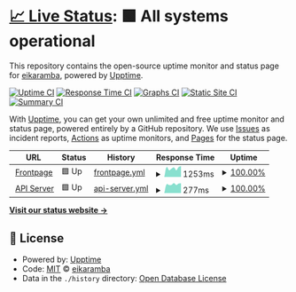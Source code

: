 # [📈 Live Status](https://eikaramba.github.io/notificat-status): <!--live status--> **🟩 All systems operational**

This repository contains the open-source uptime monitor and status page for [eikaramba](https://www.fileee.com), powered by [Upptime](https://github.com/upptime/upptime).

[![Uptime CI](https://github.com/eikaramba/notificat-status/workflows/Uptime%20CI/badge.svg)](https://github.com/eikaramba/notificat-status/actions?query=workflow%3A%22Uptime+CI%22)
[![Response Time CI](https://github.com/eikaramba/notificat-status/workflows/Response%20Time%20CI/badge.svg)](https://github.com/eikaramba/notificat-status/actions?query=workflow%3A%22Response+Time+CI%22)
[![Graphs CI](https://github.com/eikaramba/notificat-status/workflows/Graphs%20CI/badge.svg)](https://github.com/eikaramba/notificat-status/actions?query=workflow%3A%22Graphs+CI%22)
[![Static Site CI](https://github.com/eikaramba/notificat-status/workflows/Static%20Site%20CI/badge.svg)](https://github.com/eikaramba/notificat-status/actions?query=workflow%3A%22Static+Site+CI%22)
[![Summary CI](https://github.com/eikaramba/notificat-status/workflows/Summary%20CI/badge.svg)](https://github.com/eikaramba/notificat-status/actions?query=workflow%3A%22Summary+CI%22)

With [Upptime](https://upptime.js.org), you can get your own unlimited and free uptime monitor and status page, powered entirely by a GitHub repository. We use [Issues](https://github.com/eikaramba/notificat-status/issues) as incident reports, [Actions](https://github.com/eikaramba/notificat-status/actions) as uptime monitors, and [Pages](https://eikaramba.github.io/notificat-status) for the status page.

<!--start: status pages-->
<!-- This summary is generated by Upptime (https://github.com/upptime/upptime) -->
<!-- Do not edit this manually, your changes will be overwritten -->
<!-- prettier-ignore -->
| URL | Status | History | Response Time | Uptime |
| --- | ------ | ------- | ------------- | ------ |
| <img alt="" src="https://icons.duckduckgo.com/ip3/notific.at.ico" height="13"> [Frontpage](https://notific.at) | 🟩 Up | [frontpage.yml](https://github.com/eikaramba/notificat-status/commits/HEAD/history/frontpage.yml) | <details><summary><img alt="Response time graph" src="./graphs/frontpage/response-time-week.png" height="20"> 1253ms</summary><br><a href="https://status.notific.at/history/frontpage"><img alt="Response time 1234" src="https://img.shields.io/endpoint?url=https%3A%2F%2Fraw.githubusercontent.com%2Feikaramba%2Fnotificat-status%2FHEAD%2Fapi%2Ffrontpage%2Fresponse-time.json"></a><br><a href="https://status.notific.at/history/frontpage"><img alt="24-hour response time 1546" src="https://img.shields.io/endpoint?url=https%3A%2F%2Fraw.githubusercontent.com%2Feikaramba%2Fnotificat-status%2FHEAD%2Fapi%2Ffrontpage%2Fresponse-time-day.json"></a><br><a href="https://status.notific.at/history/frontpage"><img alt="7-day response time 1253" src="https://img.shields.io/endpoint?url=https%3A%2F%2Fraw.githubusercontent.com%2Feikaramba%2Fnotificat-status%2FHEAD%2Fapi%2Ffrontpage%2Fresponse-time-week.json"></a><br><a href="https://status.notific.at/history/frontpage"><img alt="30-day response time 1243" src="https://img.shields.io/endpoint?url=https%3A%2F%2Fraw.githubusercontent.com%2Feikaramba%2Fnotificat-status%2FHEAD%2Fapi%2Ffrontpage%2Fresponse-time-month.json"></a><br><a href="https://status.notific.at/history/frontpage"><img alt="1-year response time 1239" src="https://img.shields.io/endpoint?url=https%3A%2F%2Fraw.githubusercontent.com%2Feikaramba%2Fnotificat-status%2FHEAD%2Fapi%2Ffrontpage%2Fresponse-time-year.json"></a></details> | <details><summary><a href="https://status.notific.at/history/frontpage">100.00%</a></summary><a href="https://status.notific.at/history/frontpage"><img alt="All-time uptime 99.97%" src="https://img.shields.io/endpoint?url=https%3A%2F%2Fraw.githubusercontent.com%2Feikaramba%2Fnotificat-status%2FHEAD%2Fapi%2Ffrontpage%2Fuptime.json"></a><br><a href="https://status.notific.at/history/frontpage"><img alt="24-hour uptime 100.00%" src="https://img.shields.io/endpoint?url=https%3A%2F%2Fraw.githubusercontent.com%2Feikaramba%2Fnotificat-status%2FHEAD%2Fapi%2Ffrontpage%2Fuptime-day.json"></a><br><a href="https://status.notific.at/history/frontpage"><img alt="7-day uptime 100.00%" src="https://img.shields.io/endpoint?url=https%3A%2F%2Fraw.githubusercontent.com%2Feikaramba%2Fnotificat-status%2FHEAD%2Fapi%2Ffrontpage%2Fuptime-week.json"></a><br><a href="https://status.notific.at/history/frontpage"><img alt="30-day uptime 100.00%" src="https://img.shields.io/endpoint?url=https%3A%2F%2Fraw.githubusercontent.com%2Feikaramba%2Fnotificat-status%2FHEAD%2Fapi%2Ffrontpage%2Fuptime-month.json"></a><br><a href="https://status.notific.at/history/frontpage"><img alt="1-year uptime 99.99%" src="https://img.shields.io/endpoint?url=https%3A%2F%2Fraw.githubusercontent.com%2Feikaramba%2Fnotificat-status%2FHEAD%2Fapi%2Ffrontpage%2Fuptime-year.json"></a></details>
| <img alt="" src="https://icons.duckduckgo.com/ip3/notific.at.ico" height="13"> [API Server](https://notific.at/api/server/health) | 🟩 Up | [api-server.yml](https://github.com/eikaramba/notificat-status/commits/HEAD/history/api-server.yml) | <details><summary><img alt="Response time graph" src="./graphs/api-server/response-time-week.png" height="20"> 277ms</summary><br><a href="https://status.notific.at/history/api-server"><img alt="Response time 280" src="https://img.shields.io/endpoint?url=https%3A%2F%2Fraw.githubusercontent.com%2Feikaramba%2Fnotificat-status%2FHEAD%2Fapi%2Fapi-server%2Fresponse-time.json"></a><br><a href="https://status.notific.at/history/api-server"><img alt="24-hour response time 304" src="https://img.shields.io/endpoint?url=https%3A%2F%2Fraw.githubusercontent.com%2Feikaramba%2Fnotificat-status%2FHEAD%2Fapi%2Fapi-server%2Fresponse-time-day.json"></a><br><a href="https://status.notific.at/history/api-server"><img alt="7-day response time 277" src="https://img.shields.io/endpoint?url=https%3A%2F%2Fraw.githubusercontent.com%2Feikaramba%2Fnotificat-status%2FHEAD%2Fapi%2Fapi-server%2Fresponse-time-week.json"></a><br><a href="https://status.notific.at/history/api-server"><img alt="30-day response time 265" src="https://img.shields.io/endpoint?url=https%3A%2F%2Fraw.githubusercontent.com%2Feikaramba%2Fnotificat-status%2FHEAD%2Fapi%2Fapi-server%2Fresponse-time-month.json"></a><br><a href="https://status.notific.at/history/api-server"><img alt="1-year response time 260" src="https://img.shields.io/endpoint?url=https%3A%2F%2Fraw.githubusercontent.com%2Feikaramba%2Fnotificat-status%2FHEAD%2Fapi%2Fapi-server%2Fresponse-time-year.json"></a></details> | <details><summary><a href="https://status.notific.at/history/api-server">100.00%</a></summary><a href="https://status.notific.at/history/api-server"><img alt="All-time uptime 99.58%" src="https://img.shields.io/endpoint?url=https%3A%2F%2Fraw.githubusercontent.com%2Feikaramba%2Fnotificat-status%2FHEAD%2Fapi%2Fapi-server%2Fuptime.json"></a><br><a href="https://status.notific.at/history/api-server"><img alt="24-hour uptime 100.00%" src="https://img.shields.io/endpoint?url=https%3A%2F%2Fraw.githubusercontent.com%2Feikaramba%2Fnotificat-status%2FHEAD%2Fapi%2Fapi-server%2Fuptime-day.json"></a><br><a href="https://status.notific.at/history/api-server"><img alt="7-day uptime 100.00%" src="https://img.shields.io/endpoint?url=https%3A%2F%2Fraw.githubusercontent.com%2Feikaramba%2Fnotificat-status%2FHEAD%2Fapi%2Fapi-server%2Fuptime-week.json"></a><br><a href="https://status.notific.at/history/api-server"><img alt="30-day uptime 100.00%" src="https://img.shields.io/endpoint?url=https%3A%2F%2Fraw.githubusercontent.com%2Feikaramba%2Fnotificat-status%2FHEAD%2Fapi%2Fapi-server%2Fuptime-month.json"></a><br><a href="https://status.notific.at/history/api-server"><img alt="1-year uptime 99.99%" src="https://img.shields.io/endpoint?url=https%3A%2F%2Fraw.githubusercontent.com%2Feikaramba%2Fnotificat-status%2FHEAD%2Fapi%2Fapi-server%2Fuptime-year.json"></a></details>

<!--end: status pages-->

[**Visit our status website →**](https://eikaramba.github.io/notificat-status)

## 📄 License

- Powered by: [Upptime](https://github.com/upptime/upptime)
- Code: [MIT](./LICENSE) © [eikaramba](https://www.fileee.com)
- Data in the `./history` directory: [Open Database License](https://opendatacommons.org/licenses/odbl/1-0/)
